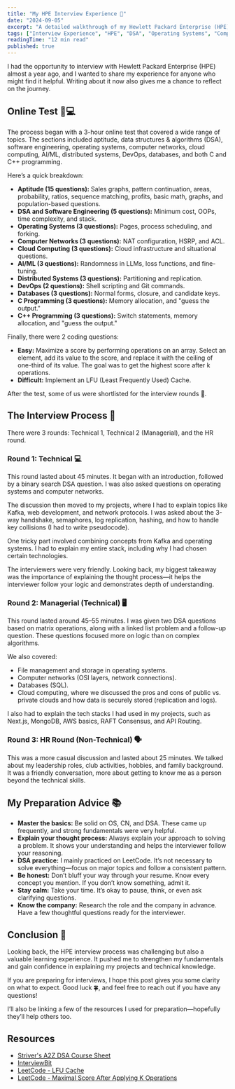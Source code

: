 ```yaml
---
title: "My HPE Interview Experience 🚀"
date: "2024-09-05"
excerpt: "A detailed walkthrough of my Hewlett Packard Enterprise (HPE) interview experience, covering the online test, technical and HR rounds, and preparation advice."
tags: ["Interview Experience", "HPE", "DSA", "Operating Systems", "Computer Networks", "Cloud Computing"]
readingTime: "12 min read"
published: true
---
```


I had the opportunity to interview with Hewlett Packard Enterprise (HPE) almost a year ago, and I wanted to share my experience for anyone who might find it helpful. Writing about it now also gives me a chance to reflect on the journey.

## Online Test 🧠💻

The process began with a 3-hour online test that covered a wide range of topics. The sections included aptitude, data structures & algorithms (DSA), software engineering, operating systems, computer networks, cloud computing, AI/ML, distributed systems, DevOps, databases, and both C and C++ programming.

Here’s a quick breakdown:

- **Aptitude (15 questions):** Sales graphs, pattern continuation, areas, probability, ratios, sequence matching, profits, basic math, graphs, and population-based questions.  
- **DSA and Software Engineering (5 questions):** Minimum cost, OOPs, time complexity, and stack.  
- **Operating Systems (3 questions):** Pages, process scheduling, and forking.  
- **Computer Networks (3 questions):** NAT configuration, HSRP, and ACL.  
- **Cloud Computing (3 questions):** Cloud infrastructure and situational questions.  
- **AI/ML (3 questions):** Randomness in LLMs, loss functions, and fine-tuning.  
- **Distributed Systems (3 questions):** Partitioning and replication.  
- **DevOps (2 questions):** Shell scripting and Git commands.  
- **Databases (3 questions):** Normal forms, closure, and candidate keys.  
- **C Programming (3 questions):** Memory allocation, and "guess the output."  
- **C++ Programming (3 questions):** Switch statements, memory allocation, and "guess the output."  

Finally, there were 2 coding questions:  
- **Easy:** Maximize a score by performing operations on an array. Select an element, add its value to the score, and replace it with the ceiling of one-third of its value. The goal was to get the highest score after k operations.  
- **Difficult:** Implement an LFU (Least Frequently Used) Cache.  

After the test, some of us were shortlisted for the interview rounds 🎉.

## The Interview Process 🎤

There were 3 rounds: Technical 1, Technical 2 (Managerial), and the HR round.

### Round 1: Technical 💻

This round lasted about 45 minutes. It began with an introduction, followed by a binary search DSA question. I was also asked questions on operating systems and computer networks.

The discussion then moved to my projects, where I had to explain topics like Kafka, web development, and network protocols. I was asked about the 3-way handshake, semaphores, log replication, hashing, and how to handle key collisions (I had to write pseudocode).

One tricky part involved combining concepts from Kafka and operating systems. I had to explain my entire stack, including why I had chosen certain technologies.

The interviewers were very friendly. Looking back, my biggest takeaway was the importance of explaining the thought process—it helps the interviewer follow your logic and demonstrates depth of understanding.

### Round 2: Managerial (Technical) 🖥️

This round lasted around 45–55 minutes. I was given two DSA questions based on matrix operations, along with a linked list problem and a follow-up question. These questions focused more on logic than on complex algorithms.

We also covered:  
- File management and storage in operating systems.  
- Computer networks (OSI layers, network connections).  
- Databases (SQL).  
- Cloud computing, where we discussed the pros and cons of public vs. private clouds and how data is securely stored (replication and logs).  

I also had to explain the tech stacks I had used in my projects, such as Next.js, MongoDB, AWS basics, RAFT Consensus, and API Routing.

### Round 3: HR Round (Non-Technical) 🗣️

This was a more casual discussion and lasted about 25 minutes. We talked about my leadership roles, club activities, hobbies, and family background. It was a friendly conversation, more about getting to know me as a person beyond the technical skills.

## My Preparation Advice 📚

- **Master the basics:** Be solid on OS, CN, and DSA. These came up frequently, and strong fundamentals were very helpful.  
- **Explain your thought process:** Always explain your approach to solving a problem. It shows your understanding and helps the interviewer follow your reasoning.  
- **DSA practice:** I mainly practiced on LeetCode. It’s not necessary to solve everything—focus on major topics and follow a consistent pattern.  
- **Be honest:** Don’t bluff your way through your resume. Know every concept you mention. If you don’t know something, admit it.  
- **Stay calm:** Take your time. It’s okay to pause, think, or even ask clarifying questions.  
- **Know the company:** Research the role and the company in advance. Have a few thoughtful questions ready for the interviewer.  

## Conclusion 🌟

Looking back, the HPE interview process was challenging but also a valuable learning experience. It pushed me to strengthen my fundamentals and gain confidence in explaining my projects and technical knowledge.  

If you are preparing for interviews, I hope this post gives you some clarity on what to expect. Good luck 🍀, and feel free to reach out if you have any questions!  

I’ll also be linking a few of the resources I used for preparation—hopefully they’ll help others too.

## Resources
- [Striver's A2Z DSA Course Sheet](https://takeuforward.org/strivers-a2z-dsa-course/strivers-a2z-dsa-course-sheet-2/)  
- [InterviewBit](https://www.interviewbit.com)  
- [LeetCode - LFU Cache](https://leetcode.com/problems/lfu-cache/description/)  
- [LeetCode - Maximal Score After Applying K Operations](https://leetcode.com/problems/maximal-score-after-applying-k-operations/description/)  
